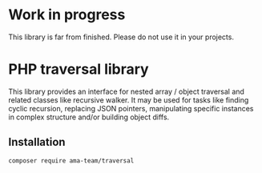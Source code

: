 # Work in progress

This library is far from finished. Please do not use it in your projects.

# PHP traversal library

This library provides an interface for nested array / object traversal
and related classes like recursive walker. It may be used for tasks like
finding cyclic recursion, replacing JSON pointers, manipulating specific
instances in complex structure and/or building object diffs.

## Installation

```bash
composer require ama-team/traversal
```
